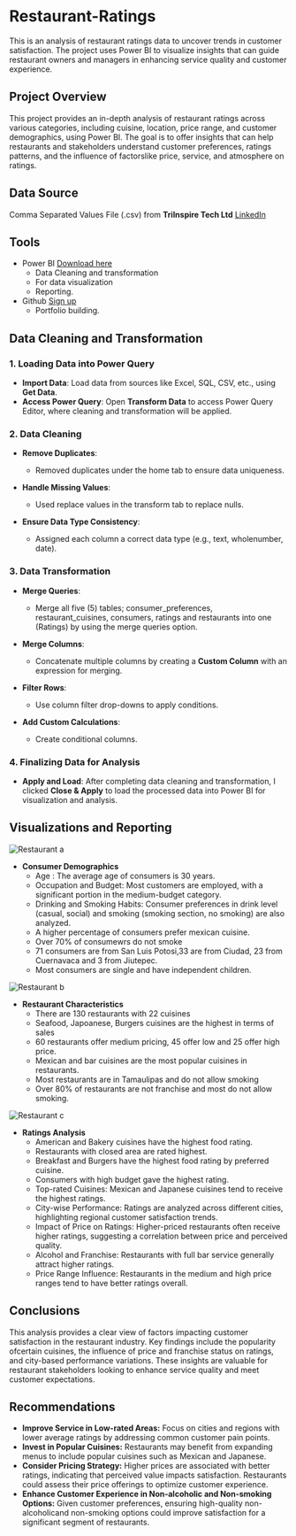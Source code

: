 # Restaurant-Ratings
This is an analysis of restaurant ratings data to uncover trends in customer satisfaction. The project uses Power BI to visualize insights that can guide restaurant owners and managers in enhancing service quality and customer experience.

## Project Overview
This project provides an in-depth analysis of restaurant ratings across various categories, including cuisine, location, price range, and customer demographics, using Power BI. 
The goal is to offer insights that can help restaurants and stakeholders understand customer preferences, ratings patterns, and the influence of factorslike price, service, and atmosphere on ratings.

## Data Source
Comma Separated Values File (.csv) from **TriInspire Tech Ltd** [LinkedIn](https://ng.linkedin.com/company/tri-inspire-tech-ltd)

## Tools 
- Power BI [Download here](https://www.microsoft.com/en-us/download/details.aspx?id=58494)
  - Data Cleaning and transformation
  - For data visualization
  - Reporting.
- Github [Sign up](https://github.com/join)
  - Portfolio building.

## Data Cleaning and Transformation

### 1. Loading Data into Power Query
- **Import Data**: Load data from sources like Excel, SQL, CSV, etc., using **Get Data**.
- **Access Power Query**: Open **Transform Data** to access Power Query Editor, where cleaning and transformation will be applied.

### 2. Data Cleaning

- **Remove Duplicates**: 
  - Removed duplicates under the home tab to ensure data uniqueness.

- **Handle Missing Values**: 
  - Used replace values in the transform tab to replace nulls.
 
- **Ensure Data Type Consistency**: 
  - Assigned each column a correct data type (e.g., text, wholenumber, date). 

### 3. Data Transformation

- **Merge Queries**: 
  - Merge all five (5) tables; consumer_preferences, restaurant_cuisines, consumers, ratings and restaurants into one (Ratings) by using the merge queries option.

- **Merge Columns**: 
  - Concatenate multiple columns by creating a **Custom Column** with an expression for merging.

- **Filter Rows**: 
  - Use column filter drop-downs to apply conditions.

- **Add Custom Calculations**: 
  - Create conditional columns.

### 4. Finalizing Data for Analysis

- **Apply and Load**: After completing data cleaning and transformation, I clicked **Close & Apply** to load the processed data into Power BI for visualization and analysis.


## Visualizations and Reporting

![Restaurant a](https://github.com/user-attachments/assets/1f5a94e3-da6a-4b3b-9332-8bf937254cab)

- **Consumer Demographics**
  - Age : The average age of consumers is 30 years. 
  - Occupation and Budget: Most customers are employed, with a significant portion in the medium-budget category.
  - Drinking and Smoking Habits: Consumer preferences in drink level (casual, social) and smoking (smoking section, no smoking) are also analyzed.
  - A higher percentage of consumers prefer mexican cuisine.
  - Over 70% of consumewrs do not smoke
  - 71 consumers are from San Luis Potosi,33 are from Ciudad, 23 from Cuernavaca and 3 from Jiutepec.
  - Most consumers are single and have independent children.

![Restaurant b](https://github.com/user-attachments/assets/2bb10845-f903-4a7a-b148-9f8a9eeaf2d8)

- **Restaurant Characteristics**
  - There are 130 restaurants with 22 cuisines
  - Seafood, Japoanese, Burgers cuisines are the highest in terms of sales
  - 60 restaurants offer medium pricing, 45 offer low and 25 offer high price.
  - Mexican and bar cuisines are the most popular cuisines in restaurants.
  - Most restaurants are in Tamaulipas and do not allow smoking
  - Over 80% of restaurants are not franchise and most do not allow smoking.

 ![Restaurant c](https://github.com/user-attachments/assets/c55f7188-2967-4a64-b5e4-d0064483adaf)
 
- **Ratings Analysis**
  - American and Bakery cuisines have the highest food rating.
  - Restaurants with closed area are rated highest.
  - Breakfast and Burgers have the highest food rating by preferred cuisine.
  - Consumers with high budget  gave the highest rating.
  - Top-rated Cuisines: Mexican and Japanese cuisines tend to receive the highest ratings.
  - City-wise Performance: Ratings are analyzed across different cities, highlighting regional customer satisfaction trends.
  - Impact of Price on Ratings: Higher-priced restaurants often receive higher ratings, suggesting a correlation between price and perceived quality.
  - Alcohol and Franchise: Restaurants with full bar service generally attract higher ratings.
  - Price Range Influence: Restaurants in the medium and high price ranges tend to have better ratings overall.
  

## Conclusions
This analysis provides a clear view of factors impacting customer satisfaction in the restaurant industry. Key findings include the popularity ofcertain cuisines, the influence of price and franchise status on ratings, and city-based performance variations. These insights are valuable for restaurant stakeholders looking to enhance service quality and meet customer expectations.

## Recommendations
- **Improve Service in Low-rated Areas:** Focus on cities and regions with lower average ratings by addressing common customer pain points.
- **Invest in Popular Cuisines:** Restaurants may benefit from expanding menus to include popular cuisines such as Mexican and Japanese.
- **Consider Pricing Strategy:** Higher prices are associated with better ratings, indicating that perceived value impacts satisfaction. Restaurants could assess their price offerings to optimize customer experience.
- **Enhance Customer Experience in Non-alcoholic and Non-smoking Options:** Given customer preferences, ensuring high-quality non-alcoholicand non-smoking options could improve satisfaction for a significant segment of restaurants.
